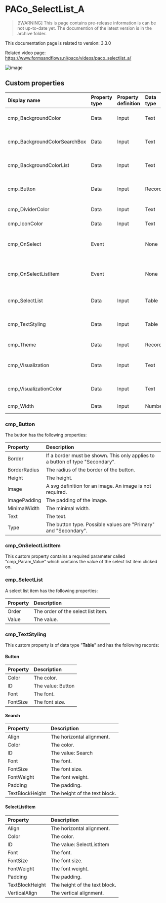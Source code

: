# PACo_SelectList_A

>  [!WARNING]
> This is page contains pre-release information is can be not up-to-date yet. The documention of the latest version is in the archive folder.

This documentation page is related to version: 3.3.0

Related video page: https://www.formsandflows.nl/paco/videos/paco_selectlist_a/

![image](https://github.com/formsandflows/PACo/assets/35654198/67f5c553-d10d-47c1-bea6-0714ab1dc25b)

## Custom properties

| Display name | Property type | Property definition | Data type | Description | Memo
| :--- | :--- | :--- | :--- | :--- | :--- |
| cmp_BackgroundColor | Data | Input | Text | The color of the background. | |
| cmp_BackgroundColorSearchBox | Data | Input | Text | The color of the search box background. | |
| cmp_BackgroundColorList | Data | Input | Text | The color of the list background. | |
| cmp_Button | Data | Input | Record | The button at the bottom of the panel. | See the documention about cmp_Button below. |
| cmp_DividerColor | Data | Input | Text | The color of the divider. | |
| cmp_IconColor | Data | Input | Text | The color of the icons. | |
| cmp_OnSelect | Event | | None | The event fired when the button is clicked on. | |
| cmp_OnSelectListItem | Event | | None | The event fired when a select list item is clicked on. | See the documention about cmp_OnSelectListItem below. |
| cmp_SelectList | Data | Input | Table | The select list items. | See the documention about cmp_SelectList below. |
| cmp_TextStyling | Data | Input | Table | Text properties. | See the documention about cmp_TextStyling below. |
| cmp_Theme | Data | Input | Record | The theme. | See the documention on theming. |
| cmp_Visualization | Data | Input | Text | The visualization. | See the documention of PACo canvas component PACo_Visualization_A. |
| cmp_VisualizationColor | Data | Input | Text | The color of the visualization. | |
| cmp_Width | Data | Input | Number | The width of the panel. | |

### cmp_Button
The button has the following properties:

| Property | Description |
| :--- | :--- |
| Border | If a border must be shown. This only applies to a button of type "Secondary". |
| BorderRadius | The radius of the border of the button. |
| Height | The height.|
| Image | A svg definition for an image. An image is not required. |
| ImagePadding | The padding of the image. |
| MinimalWidth | The minimal width. |
| Text | The text. |
| Type | The button type. Possible values are "Primary" and "Secondary". |

### cmp_OnSelectListItem
This custom property contains a required parameter called "cmp_Param_Value" which contains the value of the select list item clicked on.

### cmp_SelectList
A select list item has the following properties:

| Property | Description |
| :--- | :--- |
| Order | The order of the select list item. |
| Value | The value. |

### cmp_TextStyling
This custom property is of data type "**Table**" and has the following records:

#### Button

| Property | Description |
| :--- | :--- |
| Color | The color. |
| ID | The value: Button |
| Font | The font. |
| FontSize | The font size. |

#### Search

| Property | Description |
| :--- | :--- |
| Align | The horizontal alignment. |
| Color | The color. |
| ID | The value: Search |
| Font | The font. |
| FontSize | The font size. |
| FontWeight | The font weight. |
| Padding | The padding. |
| TextBlockHeight | The height of the text block. |

#### SelectListItem

| Property | Description |
| :--- | :--- |
| Align | The horizontal alignment. |
| Color | The color. |
| ID | The value: SelectListItem |
| Font | The font. |
| FontSize | The font size. |
| FontWeight | The font weight. |
| Padding | The padding. |
| TextBlockHeight | The height of the text block. |
| VerticalAlign | The vertical alignment. |
